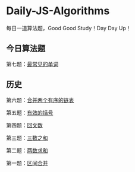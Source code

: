 # Daily-JS-Algorithms
每日一道算法题，Good Good Study！Day Day Up！

## 今日算法题

第七题：[最常见的单词](https://github.com/DeronEndless/Daily-JS-Algorithms/blob/master/record/mostCommonWord.js)

## 历史

第六题：[合并两个有序的链表](https://github.com/DeronEndless/Daily-JS-Algorithms/issues/6)

第五题：[有效的括号](https://github.com/DeronEndless/Daily-JS-Algorithms/issues/5)

第四题：[回文数](https://github.com/DeronEndless/Daily-JS-Algorithms/issues/4)

第三题：[三数之和](https://github.com/DeronEndless/Daily-JS-Algorithms/issues/3)

第二题：[两数求和](https://github.com/DeronEndless/Daily-JS-Algorithms/issues/2)

第一题：[区间合并](https://github.com/DeronEndless/Daily-JS-Algorithms/issues/1)